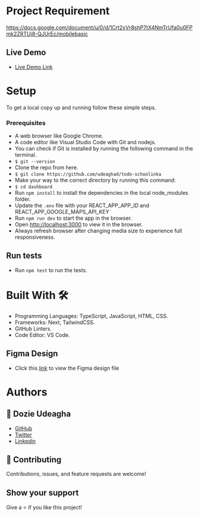 # Project Requirement
https://docs.google.com/document/u/0/d/1Crt2xVr8shP7tX4NmTrUfa0u0FPmk2ZRTUj8-QJUrEc/mobilebasic

## Live Demo
- [Live Demo Link](https://todo-schoolinka-eta.vercel.app/)

# Setup
To get a local copy up and running follow these simple steps.

### Prerequisites
- A web browser like Google Chrome.
- A code editor like Visual Studio Code with Git and nodejs.
- You can check if Git is installed by running the following command in the terminal.
- `$ git --version`
- Clone the repo from here.
- `$ git clone https://github.com/udeaghad/todo-schoolinka`
- Make your way to the correct directory by running this command:
- `$ cd dashboard`
- Run `npm install` to install the dependencies in the local node_modules folder.
- Update the `.env` file with your REACT_APP_APP_ID and REACT_APP_GOOGLE_MAPS_API_KEY 
- Run `npm run dev` to start the app in the browser.
- Open [http://localhost:3000](http://localhost:3000) to view it in the browser.
- Always refresh browser after changing media size to experience full responsiveness.

## Run tests
- Run `npm test` to run the tests.

# Built With 🛠️
- Programming Languages: TypeScript, JavaScript, HTML, CSS.
- Frameworks: Next, TailwindCSS.
- GitHub Linters.
- Code Editor: VS Code.

## Figma Design
- Click this [link]( https://www.figma.com/file/7j5ekdOJWPNOr41LwtPuJw/To-Do?type=design&node-id=0-1&mode=design&t=5m44cUoPBWtc0lrr-0) to view the Figma design file

# Authors
## 👤 Dozie Udeagha
- [GitHub](https://github.com/udeaghad)
- [Twitter](https://twitter.com/theodoz)
- [Linkedin](https://www.linkedin.com/in/)


## 🤝 Contributing
Contributions, issues, and feature requests are welcome!

## Show your support
Give a ⭐️ if you like this project!